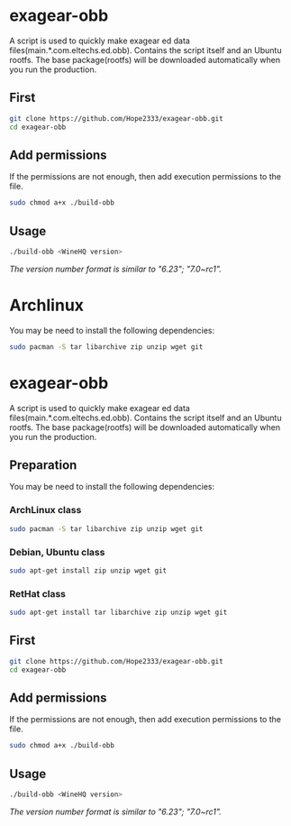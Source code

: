 # exagear-obb
A script is used to quickly make exagear ed data files(main.\*.com.eltechs.ed.obb).  Contains the script itself and an Ubuntu rootfs.
The base package(rootfs) will be downloaded automatically when you run the production.
## First
```sh
git clone https://github.com/Hope2333/exagear-obb.git
cd exagear-obb
```
## Add permissions
If the permissions are not enough, then add execution permissions to the file.
```sh
sudo chmod a+x ./build-obb
```
## Usage
```sh
./build-obb <WineHQ version>
```
*The version number format is similar to "6.23"; "7.0~rc1".*

# Archlinux
You may be need to install the following dependencies:
```sh
sudo pacman -S tar libarchive zip unzip wget git
```
# exagear-obb
A script is used to quickly make exagear ed data files(main.\*.com.eltechs.ed.obb).  Contains the script itself and an Ubuntu rootfs.
The base package(rootfs) will be downloaded automatically when you run the production.

## Preparation
You may be need to install the following dependencies:
### ArchLinux class
```sh
sudo pacman -S tar libarchive zip unzip wget git
````
### Debian, Ubuntu class
```sh
sudo apt-get install zip unzip wget git
```
### RetHat class
```sh
sudo apt-get install tar libarchive zip unzip wget git
```

## First
```sh
git clone https://github.com/Hope2333/exagear-obb.git
cd exagear-obb
```
## Add permissions
If the permissions are not enough, then add execution permissions to the file.
```sh
sudo chmod a+x ./build-obb
```
## Usage
```sh
./build-obb <WineHQ version>
```
*The version number format is similar to "6.23"; "7.0~rc1".*
